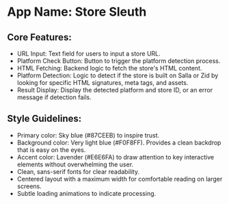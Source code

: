 # **App Name**: Store Sleuth

## Core Features:

- URL Input: Text field for users to input a store URL.
- Platform Check Button: Button to trigger the platform detection process.
- HTML Fetching: Backend logic to fetch the store's HTML content.
- Platform Detection: Logic to detect if the store is built on Salla or Zid by looking for specific HTML signatures, meta tags, and assets.
- Result Display: Display the detected platform and store ID, or an error message if detection fails.

## Style Guidelines:

- Primary color: Sky blue (#87CEEB) to inspire trust.
- Background color: Very light blue (#F0F8FF). Provides a clean backdrop that is easy on the eyes.
- Accent color: Lavender (#E6E6FA) to draw attention to key interactive elements without overwhelming the user.
- Clean, sans-serif fonts for clear readability.
- Centered layout with a maximum width for comfortable reading on larger screens.
- Subtle loading animations to indicate processing.